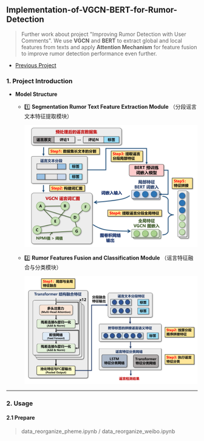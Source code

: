 ## Implementation-of-VGCN-BERT-for-Rumor-Detection

> Further work about project "Improving Rumor Detection with User Comments". We use **VGCN** and **BERT** to extract global and local features from texts and apply **Attention Mechanism** for feature fusion to improve rumor detection performance even further.

* [Previous Project](https://github.com/oraccc/Improving-Rumor-Detection-with-User-Comments)

### 1. Project Introduction

* **Model Structure** 

  * :one: **Segmentation Rumor Text Feature Extraction Module** （分段谣言文本特征提取模块）

    <img src="https://raw.githubusercontent.com/oraccc/Implementation-of-VGCN-BERT-for-Rumor-Detection/master/images/module1.png" width="475" />

  * :two: **Rumor Features Fusion and Classification Module** （谣言特征融合与分类模块）

    <img src="https://raw.githubusercontent.com/oraccc/Implementation-of-VGCN-BERT-for-Rumor-Detection/master/images/module2.png" width="500" />

---

### 2. Usage

#### 2.1 Prepare

> data_reorganize_pheme.ipynb / data_reorganize_weibo.ipynb

